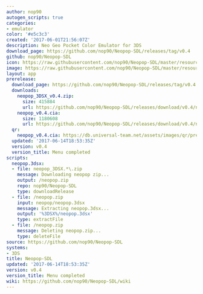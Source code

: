 ```yaml
---
author: nop90
autogen_scripts: true
categories:
- emulator
color: '#e5c3c3'
created: '2017-06-01T21:56:07Z'
description: Neo Geo Pocket Color Emulator for 3DS
download_page: https://github.com/nop90/Neopop-SDL/releases/tag/v0.4
github: nop90/Neopop-SDL
icon: https://raw.githubusercontent.com/nop90/Neopop-SDL/master/resources/icon.png
image: https://raw.githubusercontent.com/nop90/Neopop-SDL/master/resources/banner.png
layout: app
prerelease:
  download_page: https://github.com/nop90/Neopop-SDL/releases/tag/v0.4
  downloads:
    neopop_3DSX_v0.4.zip:
      size: 415884
      url: https://github.com/nop90/Neopop-SDL/releases/download/v0.4/neopop_3DSX_v0.4.zip
    neopop_v0.4.cia:
      size: 1180608
      url: https://github.com/nop90/Neopop-SDL/releases/download/v0.4/neopop_v0.4.cia
  qr:
    neopop_v0.4.cia: https://db.universal-team.net/assets/images/qr/prerelease/neopop_v0.4.cia.png
  updated: '2017-06-14T18:53:35Z'
  version: v0.4
  version_title: Menu completed
scripts:
  neopop.3dsx:
  - file: neopop_3DSX.*\.zip
    message: Downloading neopop zip...
    output: /neopop.zip
    repo: nop90/Neopop-SDL
    type: downloadRelease
  - file: /neopop.zip
    input: neopop/neopop.3dsx
    message: Extracting neopop.3dsx...
    output: '%3DSX%/neopop.3dsx'
    type: extractFile
  - file: /neopop.zip
    message: Deleting neopop.zip...
    type: deleteFile
source: https://github.com/nop90/Neopop-SDL
systems:
- 3DS
title: Neopop-SDL
updated: '2017-06-14T18:53:35Z'
version: v0.4
version_title: Menu completed
wiki: https://github.com/nop90/Neopop-SDL/wiki
---
```

